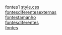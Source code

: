 fontes1 
<a href='https://gabrielryanft.github.io/learning/cursoemvideo/htmlecss/css/fontes1/style.css/' target='_blank' rel='next'>style.css</a><br/>
<a href='https://gabrielryanft.github.io/learning/cursoemvideo/htmlecss/css/fontes1/fontesdiferentesexternas/' target='_blank' rel='next'>fontesdiferentesexternas</a><br/>
<a href='https://gabrielryanft.github.io/learning/cursoemvideo/htmlecss/css/fontes1/fontestamanho/' target='_blank' rel='next'>fontestamanho</a><br/>
<a href='https://gabrielryanft.github.io/learning/cursoemvideo/htmlecss/css/fontes1/fontesdiferentes/' target='_blank' rel='next'>fontesdiferentes</a><br/>
<a href='https://gabrielryanft.github.io/learning/cursoemvideo/htmlecss/css/fontes1/fontes/' target='_blank' rel='next'>fontes</a><br/>
